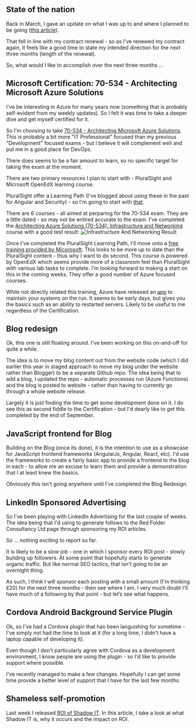 ## State of the nation
Back in March, I gave an update on what I was up to and where I planned to be going ([this article](/blog/rfc-weekly-13th-march-2017)).

That fell in line with my contract renewal - so as I've renewed my contract again, it feels like a good time to state my intended direction for the next three months (length of the renewal).

So, what would I like to accomplish over the next three months ...

## Microsoft Certification: 70-534 - Architecting Microsoft Azure Solutions
I've be interesting in Azure for many years now (something that is probably self-evident from my weekly updates).  So I felt it was time to take a deeper dive and get myself certified for it.

So I'm choosing to take [70-534 - Architecting Microsoft Azure Solutions](https://www.microsoft.com/en-us/learning/exam-70-534.aspx).  This is probably a bit more "IT Professional" focused than my previous "Development" focused exams - but I believe it will complement well and put me in a good place for DevOps.

There does seems to be a fair amount to learn, so no specific target for taking the exam at the moment.

There are two primary resources I plan to start with - PluralSight and Microsoft OpenEdX learning course.

PluralSight offer a Learning Path (I've blogged about using these in the past for Angular and Security) - so I'm going to start with [that](https://app.pluralsight.com/paths/certificate/azure-solutions-70-534).

There are 6 courses - all aimed at perparing for the 70-534 exam.  They are a little dated - so may not be entired accurate to the exam.  I've completed the [Architecting Azure Solutions (70-534): Infrastructure and Networking](https://app.pluralsight.com/library/courses/architecting-azure-solutions-70-534-infrastructure-networking/table-of-contents) course with a good test result:
![Infrastructure And Networking Result](/media/blog/rfc-weekly-26th-june-2017/InfrastructureAndNetworkingResult.png)

Once I've completed the PluralSight Learning Path, I'll move onto a [free training provided by Micorosoft](https://openedx.microsoft.com/courses/course-v1:Microsoft+DEV205Bx+2017_T2/about).  This looks to be more up to date than the PluralSight content - thus why I want to do second.  This course is powered by OpenEdX which seems provide more of a classroom feel than PluralSight with various lab tasks to complete.  I'm looking forward to making a start on this in the coming weeks.  They offer a good number of Azure focused courses.

While not directly related this training, Azure have released an [app](https://play.google.com/store/apps/details?id=com.microsoft.azure&hl=en) to maintain your systems on the run.  It seems to be early days, but gives you the basics such as an ability to restarted servers.  Likely to be useful to me regardless of the Certification.

## Blog redesign
Ok, this one is still floating around.  I've been working on this on-and-off for quite a while.

The idea is to move my blog content out from the website code (which I did earlier this year in staged approach to move my blog under the website rather than Blogger) to be a separate Github repo.  The idea being that to add a blog, I updated the repo - automatic processes run (Azure Functions) and the blog is posted to website - rather than having to currently go through a whole website release.

Largely it is just finding the time to get some development done on it.  I do see this as second fiddle to the Certification - but I'd dearly like to get this completed by the end of September.

## JavaScript frontend for Blog
Building on the Blog (once its done), it is the intention to use as a showcase for JavaScript frontend frameworks (AngularJs, Angular, React, etc).  I'd use the frameworks to create a fairly basic app to provide a frontend to the blog in each - to allow me an excuse to learn them and provide a demonstration that I at least knew the basics.

Obviously this isn't going anywhere until I've completed the Blog Redesign.

## LinkedIn Sponsored Advertising
So I've been playing with LinkedIn Advertising for the last couple of weeks.  The idea being that I'd using to generate follows to the Red Folder Consultancy Ltd page through sponsoring my ROI articles.

So ... nothing exciting to report so far.

It is likely to be a slow job - one in which I sponsor every ROI post - slowly building up followers.  At some point that hopefully starts to generate organic traffic.  But like normal SEO tactics, that isn't going to be an overnight thing.

As such, I think I will sponsor each posting with a small amount (I'm thinking £20) for the next three months - then see where I am.  I very much doubt I'll have much of a following by that point - but let’s see what happens.

## Cordova Android Background Service Plugin
Ok, so I've had a Cordova plugin that has been languishing for sometime - I've simply not had the time to look at it (for a long time, I didn't have a laptop capable of developing it).

Even though I don't particularly agree with Cordova as a development environment, I know people are using the plugin - so I'd like to provide support where possible.

I've recently managed to make a few changes.  Hopefully I can get some time provide a better level of support that I have for the last few months.

## Shameless self-promotion
Last week I released [ROI of Shadow IT](/blog/roi-of-shadow-it).  In this article, I take a look at what Shadow IT is, why it occurs and the impact on ROI.

